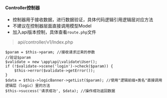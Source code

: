 #### Controller控制器
* 控制器用于接收数据，进行数据验证，具体代码逻辑引用逻辑层对应方法
* 不建议在控制器层面直接调用模型Model
* 加入api版本控制，具体查看`route.php`文件
> api/controller/v1/Index.php
```
$param = $this->param; //接收请求过来的参数
//验证$param
$validate = new \app\api\validate\User();
if (!$validate->scene('login')->check($param)) {
    $this->error($validate->getError());
}
$data = $this->logicBanner->getList($param); //使用"逻辑前缀+类名"直接调用逻辑层（logic）里的方法
$this->success('请求成功', $data); //操作成功返回数据
```